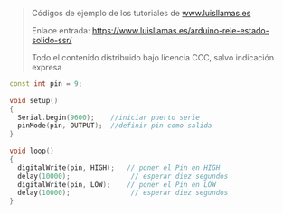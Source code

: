 > Códigos de ejemplo de los tutoriales de www.luisllamas.es
>
> Enlace entrada: https://www.luisllamas.es/arduino-rele-estado-solido-ssr/
>
> Todo el contenido distribuido bajo licencia CCC, salvo indicación expresa

```cpp
const int pin = 9;
 
void setup()
{
  Serial.begin(9600);    //iniciar puerto serie
  pinMode(pin, OUTPUT);  //definir pin como salida
}
 
void loop()
{
  digitalWrite(pin, HIGH);   // poner el Pin en HIGH
  delay(10000);               // esperar diez segundos
  digitalWrite(pin, LOW);    // poner el Pin en LOW
  delay(10000);               // esperar diez segundos
}
```